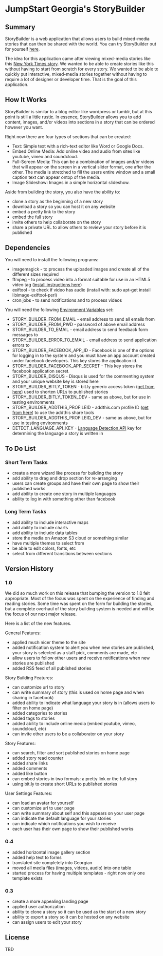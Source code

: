 # JumpStart Georgia's StoryBuilder

## Summary
StoryBuilder is a web application that allows users to build mixed-media stories that can then be shared with the world. You can try StoryBuilder out for yourself [here](http://storybuilder.jumpstart.ge/en).

The idea for this application came after viewing mixed-media stories like this [New York Times story](http://www.nytimes.com/newsgraphics/2013/10/27/south-china-sea/). We wanted to be able to create stories like this without having to start from scratch for every story.  We wanted to be able to quickly put interactive, mixed-media stories together without having to require a lot of designer or developer time.  That is the goal of this application.


## How It Works
StoryBuilder is similar to a blog editor like wordpress or tumblr, but at this point is still a little rustic.  In essence, StoryBuilder allows you to add content, images, and/or videos into sections in a story that can be ordered however you want.

Right now there are four types of sections that can be created: 
* Text: Simple text with a rich-text editor like Word or Google Docs.
* Embed Online Media: Add online video and audio from sites like youtube, vimeo and soundcloud.
* Full-Screen Media: This can be a combination of images and/or videos that will appear on the screen in a vertical slider format, one after the other.  The media is stretched to fill the users entire window and a small caption text can appear ontop of the media.
* Image Slideshow: Images in a simple horizontal slideshow.

Aside from building the story, you also have the ability to:
* clone a story as the beginning of a new story
* download a story so you can host it on any website
* embed a pretty link to the story
* embed the full story
* invite others to help collaborate on the story
* share a private URL to allow others to review your story before it is published


## Dependencies
You will need to install the following programs:
* imagemagick - to process the uploaded images and create all of the different sizes required
* ffmpeg - to process video into a format suitable for use in an HTML5 video tag ([install instructions here](https://trac.ffmpeg.org/wiki/CompilationGuide/Ubuntu))
* exiftool - to check if video has audio (install with: sudo apt-get install libimage-exiftool-perl)
* cron jobs - to send notifications and to process videos

You will need the following [Environment Variables](https://help.ubuntu.com/community/EnvironmentVariables) set:
* STORY_BUILDER_FROM_EMAIL - email address to send all emails from
* STORY_BUILDER_FROM_PWD - password of above email address
* STORY_BUILDER_TO_EMAIL - email address to send feedback form messages to
* STORY_BUILDER_ERROR_TO_EMAIL - email address to send application errors to
* STORY_BUILDER_FACEBOOK_APP_ID - Facebook is one of the options for logging in to the system and you must have an app account created under facebook developers. This key stores the application id.
* STORY_BUILDER_FACEBOOK_APP_SECRET - This key stores the facebook application secret.
* STORY_BUILDER_DISQUS - Disqus is used for the commenting system and your unique website key is stored here
* STORY_BUILDER_BITLY_TOKEN - bit.ly generic access token ([get from here](https://bitly.com/a/oauth_apps)) used to shorten URLs to published stories
* STORY_BUILDER_BITLY_TOKEN_DEV - same as above, but for use in testing environments
* STORY_BUILDER_ADDTHIS_PROFILEID - addthis.com profile ID ([get from here](https://www.addthis.com/settings/publisher)) to use the addthis share tools
* STORY_BUILDER_ADDTHIS_PROFILEID_DEV - same as above, but for use in testing environments
* DETECT_LANGUAGE_API_KEY - [Language Detection API](http://detectlanguage.com/) key for determining the language a story is written in


## To Do List
### Short Term Tasks
* create a more wizard like process for building the story
* add ability to drag and drop section for re-arranging
* users can create groups and have their own page to show their published works
* add ability to create one story in multiple languages
* ability to log in with something other than facebook

### Long Term Tasks
* add ability to include interactive maps
* add ability to include charts
* add ability to include data tables
* store the media on Amazon S3 cloud or something similar
* have multiple themes to select from
* be able to edit colors, fonts, etc
* select from different transitions between sections


## Version History
### 1.0
We did so much work on this release that bumping the version to 1.0 felt appropriate. Most of the focus was spent on the experience of finding and reading stories. Some time was spent on the form for building the stories, but a complete overhaul of the story building system is needed and will be the focus of our next major release.

Here is a list of the new features.

General Features:
* applied much nicer theme to the site
* added notification system to alert you when new stories are published, your story is selected as a staff pick, comments are made, etc
* allow users to follow other users and receive notifications when new stories are published
* added RSS feed of all published stories

Story Building Features:
* can customize url to story
* can write summary of story (this is used on home page and when sharing in facebook)
* added ability to indicate what language your story is in (allows users to filter on home page)
* added categories to stories
* added tags to stories
* added ability to include online media (embed youtube, vimeo, soundcloud, etc)
* can invite other users to be a collaborator on your story

Story Features:
* can search, filter and sort published stories on home page
* added story read counter
* added share links
* added comments
* added like button
* can embed stories in two formats: a pretty link or the full story
* using bit.ly to create short URLs to published stories

User Settings Features:
* can load an avatar for yourself
* can customize url to user page
* can write summary about self and this appears on your user page
* can indicate the default language for your stories
* can indicate which notifications you wish to receive
* each user has their own page to show their published works

### 0.4
* added horizontal image gallery section
* added help text to forms
* translated site completely into Georgian
* moved all media files (images, videos, audio) into one table
* started process for having multiple templates - right now only one template exists

### 0.3
* create a more appealing landing page
* applied user authorization
* ability to clone a story so it can be used as the start of a new story
* ability to export a story so it can be hosted on any website
* can assign users to edit your story

## License
TBD
